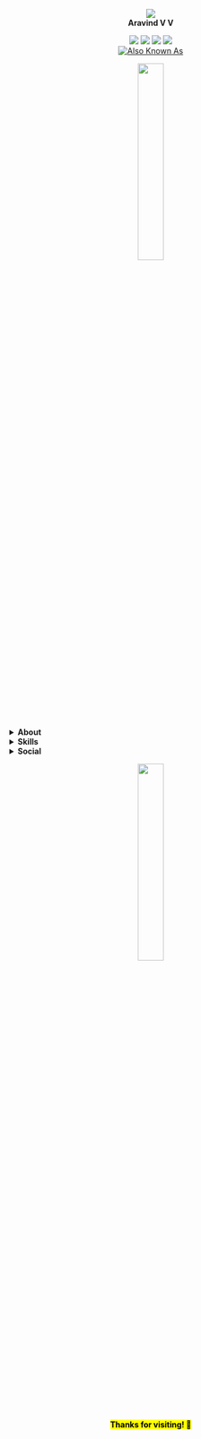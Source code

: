 
<p align="center">
<a href="#"><img src="https://miro.medium.com/fit/c/128/128/2*kjPLlG6n3JemBdtCwuXCuw.jpeg" /></a></br>
  <b font-size="14px" font-weight="bold">Aravind V V</b>
</p>

<p align="center">
<a href="#"><img src="https://img.shields.io/badge/-Full%20Stack-b"/></a>
<a href="#"><img src="https://img.shields.io/badge/Cyber%20Security-orange"/></a>
<a href="#"><img src="https://img.shields.io/badge/-UI%2FUX-blueviolet"/></a>
<a href="#"><img src="https://img.shields.io/badge/-Python-blue"/></a>
</br>
<a href="#"><img alt="Also Known As" src="https://img.shields.io/endpoint?color=orange&logoColor=red&style=for-the-badge&url=https%3A%2F%2Fraw.githubusercontent.com%2Farvndvv%2Farvndvv%2Fmaster%2Faka"/></a>
</p>


<p align="center">
  <img src="https://raw.githubusercontent.com/arvndvv/arvndvv/master/wizard.gif" width="30%"/></br>
</p>



<details>
  <summary><b>About</b></summary>
  <p>I like Tech. Batman <img src="https://art.pixilart.com/2472449368bf921.png" width="60px" height="60px"/> and Ironman <img src="https://i.pinimg.com/originals/9e/06/97/9e0697990828bb8319be8105c939b108.gif" width="80px" height="80px"/> Inspires me! well not the story but their tech (Yeah! I know its pure fiction). Right now I am focusing on web development, more fields are there in my list to explore, one among the prioritised field is cyber security.</p>
</details>
<details>
  
  <summary><b>Skills</b></summary><pre>
  - <b>Python</b>         - [x][x][x][ ][ ]
  - <b>Front End</b>      - [x][x][x][x][ ]
  - <b>Full Stack</b>     - [x][x][x][ ][ ]
  - <b>UI/UX</b>          - [x][x][x][x][ ]
  - <b>Graphic Design</b> - [x][x][x][x][ ]
  - <b>Cyber Security</b> - [x][x][ ][ ][ ]
  </pre>
</details>
<details>
  <summary><b>Social</b></summary><br/>
 <a href="https://in.linkedin.com/in/arvndvv"><img src="https://img.shields.io/endpoint?logo=linkedin&url=https%3A%2F%2Fraw.githubusercontent.com%2Farvndvv%2Farvndvv%2Fmaster%2Flinkedin"/></a>
<a href="https://www.instagram.com/arvndvv/"><img src="https://img.shields.io/endpoint?logo=instagram&logoColor=white&url=https%3A%2F%2Fraw.githubusercontent.com%2Farvndvv%2Farvndvv%2Fmaster%2Finsta"/></a>
<a href="https://arvndvv.github.io/"><img src="https://img.shields.io/badge/portfolio-arvndvv.github.io-b"/></a>
 <a href="https://medium.com/@arvndvv"><img src="https://img.shields.io/endpoint?logo=medium&url=https%3A%2F%2Fraw.githubusercontent.com%2Farvndvv%2Farvndvv%2Fmaster%2Fmedium"/></a>
<a href="https://www.sololearn.com/Profile/3489946"><img src="https://img.shields.io/badge/Sololearn-Davinci-yellow"/></a><br/>
</details>


<p align="center">
  <img src="https://raw.githubusercontent.com/arvndvv/arvndvv/master/thumbs-up.gif" width="30%"/></br>
  <mark align="center"><b>Thanks for visiting! 👋</b></mark>
</p>
